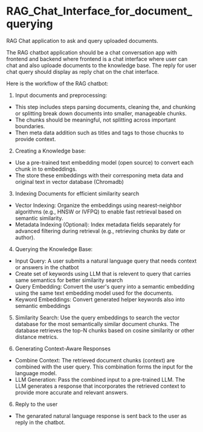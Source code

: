 # RAG_Chat_Interface_for_document_querying
RAG Chat application to ask and query uploaded documents.

The RAG chatbot application should be a chat conversation app with frontend and backend where frontend is a chat interface where user can chat and also uploade documents to the knowledge base. The reply for user chat query should display as reply chat on the chat interface.

Here is the workflow of the RAG chatbot:

1. Input documents and preprocessing: 
- This step includes steps parsing documents, cleaning the, and chunking or splitting break down documents into smaller, manageable chunks.
- The chunks should be meaningful, not splitting across important boundaries.
- Then meta data addition such as titles and tags to those chucnks to provide context.

2. Creating a Knowledge base:
- Use a pre-trained text embedding model (open source) to convert each chunk in to embeddings.
- The store these embeddings with their corresponing meta data and original text in vector database (Chromadb)

3. Indexing Documents for efficient similarity search
- Vector Indexing: Organize the embeddings using nearest-neighbor algorithms (e.g., HNSW or IVFPQ) to enable fast retrieval based on semantic similarity.
- Metadata Indexing (Optional): Index metadata fields separately for advanced filtering during retrieval (e.g., retrieving chunks by date or author).

4. Querying the Knowledge Base:
- Input Query: A user submits a natural language query that needs context or answers in the chatbot
- Create set of keywords using LLM that is relevent to query that carries same semantics for better similarity search
- Query Embedding: Convert the user's query into a semantic embedding using the same text embedding model used for the documents.
- Keyword Embeddings: Convert generated helper keywords also into semantic embeddings

5. Similarity Search:
Use the query embeddings to search the vector database for the most semantically similar document chunks. The database retrieves the top-N chunks based on cosine similarity or other distance metrics.

5. Generating Context-Aware Responses
- Combine Context: The retrieved document chunks (context) are combined with the user query. This combination forms the input for the language model.
- LLM Generation: Pass the combined input to a pre-trained LLM. The LLM generates a response that incorporates the retrieved context to provide more accurate and relevant answers.

6. Reply to the user
- The genarated natural language response is sent back to the user as reply in the chatbot.
